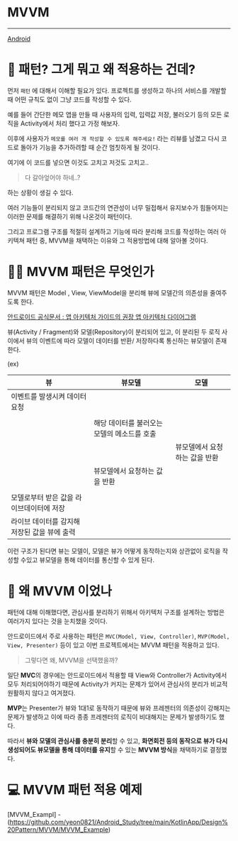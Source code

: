 

# MVVM

-----

[Android](https://blog.yena.io/assets/post-img19/190316-mvvm-detail.png)

# 🤔 패턴? 그게 뭐고 왜 적용하는 건데?

먼저 `패턴` 에 대해서 이해할 필요가 있다. 프로젝트를 생성하고 하나의 서비스를 개발할 때 어떤 규칙도 없이 그냥 코드를 작성할 수 있다.

예를 들어 간단한 메모 앱을 만들 때 사용자의 입력, 입력값 저장, 불러오기 등의 모든 로직을 Activity에서 처리 했다고 가정 해보자.

이후에 사용자가 `메모를 여러 개 작성할 수 있도록 해주세요!` 라는 리뷰를 남겼고 다시 코드로 돌아가 기능을 추가하려할 때 순간 멈칫하게 될 것이다.

여기에 이 코드를 넣으면 이것도 고치고 저것도 고치고..

> 다 갈아엎어야 하네..?

하는 상황이 생길 수 있다.

여러 기능들이 분리되지 않고 코드간의 연관성이 너무 밀접해서 유지보수가 힘들어지는 이러한 문제를 해결하기 위해 나온것이 패턴이다.

그리고 프로그램 구조를 적절히 설계하고 기능에 따라 분리해 코드를 작성하는 여러 아키텍쳐 패턴 중, MVVM을 채택하는 이유와 그 적용방법에 대해 알아볼 것이다.

# 👍🏻 MVVM 패턴은 무엇인가

MVVM 패턴은 Model , View, ViewModel을 분리해 뷰에 모델간의 의존성을 줄여주도록 한다.

[안드로이드 공식문서 : 앱 아키텍처 가이드의 권장 앱 아키텍처 다이어그램](https://developer.android.com/jetpack/guide?gclid=Cj0KCQiA4b2MBhD2ARIsAIrcB-R6TL4d-KXTwXoLs-juzsvCadVFqBiP06TD6jHGsht9wfd4JtbR8kcaAo1YEALw_wcB&gclsrc=aw.ds#common-principles)

뷰(Activity / Fragment)와 모델(Repository)이 분리되어 있고, 이 분리된 두 로직 사이에서 뷰의 이벤트에 따라 모델이 데이터를 반환/ 저장하다록 통신하는 뷰모델이 존재한다.

(ex)

| 뷰                                           | 뷰모델                                      | 모델                          |
| -------------------------------------------- | ------------------------------------------- | ----------------------------- |
| 이벤트를 발생시켜 데이터 요청                |                                             |                               |
|                                              |                                             |                               |
|                                              | 해당 데이터를 불러오는 모델의 메소드를 호출 |                               |
|                                              |                                             | 뷰모델에서 요청하는 값을 반환 |
|                                              | 뷰모델에서 요청하는 값을 반환               |                               |
|                                              |                                             |                               |
| 모델로부터 받은 값을 라이브데이터에 저장     |                                             |                               |
| 라이브 데이터를 감지해 저장된 값을 뷰에 출력 |                                             |                               |

이런 구조가 된다면 뷰는 모델이, 모델은 뷰가 어떻게 동작하는지와 상관없이 로직을 작성할 수있고 뷰모델을 통해 데이터를 통신할 수 있게 된다.

# 👀 왜 MVVM 이었나

패턴에 대해 이해했다면, 관심사를 분리하기 위해서 아키텍처 구조를 설계하는 방법은 여러가지 있다는 것을 눈치챘을 것이다.

안드로이드에서 주로 사용하는 패턴은 `MVC(Model, View, Controller)`, `MVP(Model, View, Presenter)` 등이 있고 이번 프로젝트에서는 MVVM 패턴을 적용하고 있다.

> 그렇다면 왜, MVVM을 선택했을까?

일단 **MVC**의 경우에는 안드로이드에서 적용할 때 View와 Controller가 Activity에서 모두 처리되어야하기 때문에 Activity가 커지는 문제가 있어서 관심사의 분리가 비교적 원활하지 않다고 여겨졌다.

**MVP**는 Presenter가 뷰와 1대1로 동작하기 때문에 뷰와 프레젠터의 의존성이 강해지는 문제가 발생하고 이에 따라 종종 프레젠터의 로직이 비대해지는 문제가 발생하기도 했다.

따라서 **뷰와 모델의 관심사를 충분히 분리**할 수 있고, **화면회전 등의 동작으로 뷰가 다시 생성되어도 뷰모델을 통해 데이터를 유지**할 수 있는 **MVVM 방식**을 채택하기로 결정했다.

# 💻 MVVM 패턴 적용 예제

[MVVM_Exampl] - (https://github.com/yeon0821/Android_Study/tree/main/KotlinApp/Design%20Pattern/MVVM/MVVM_Example)

